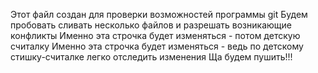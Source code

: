 Этот файл создан для проверки возможностей программы git
Будем пробовать сливать несколько файлов и разрешать возникающие конфликты
Именно эта строчка будет изменяться - потом детскую считалку
Именно эта строчка будет изменяться - ведь по детскому стишку-считалке легко отследить изменения
Ща будем пушить!!!